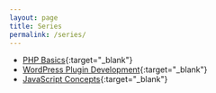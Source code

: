```yaml
---
layout: page
title: Series
permalink: /series/
---
```


+ [PHP Basics](https://kennyalmendral.github.io/php-basics/){:target="_blank"}
+ [WordPress Plugin Development](https://kennyalmendral.github.io/wordpress-plugin-development/){:target="_blank"}
+ [JavaScript Concepts](https://kennyalmendral.github.io/javascript-concepts/){:target="_blank"}
